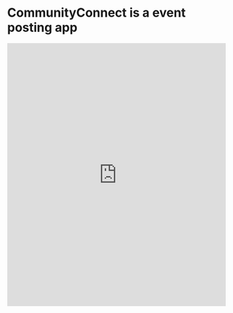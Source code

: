 # CommunityConnect is a event posting app 
<iframe src="https://www.linkedin.com/embed/feed/update/urn:li:ugcPost:6580884228551122944" height="605" width="504" frameborder="0" allowfullscreen="" title="Embedded post"></iframe>
